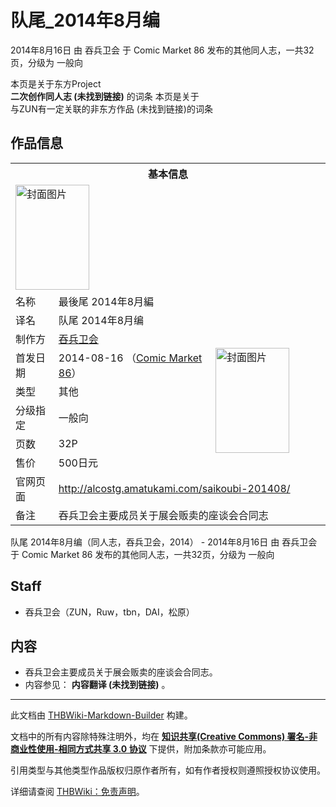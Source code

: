 # 队尾_2014年8月编

<!-- source html: G:\repos\THBWiki-Markdown-Builder\THBWikiMarkdown\Temp\main\a\a7\ns0%3A%E9%98%9F%E5%B0%BE_2014%E5%B9%B48%E6%9C%88%E7%BC%96.html -->

2014年8月16日 由 吞兵卫会 于 Comic Market 86 发布的其他同人志，一共32页，分级为 一般向

本页是关于东方Project  
 **二次创作同人志 (未找到链接)** 的词条
本页是关于  
与ZUN有一定关联的非东方作品 (未找到链接)的词条

## 作品信息

<table><tbody><tr><th colspan="3">基本信息</th></tr><tr><td class="cover-artwork-mobile" colspan="2"><a href="./文件-队尾_2014年8月编封面.jpg.md" class="image" title="封面图片"><img alt="封面图片" src="https://upload.thwiki.cc/thumb/9/99/%E9%98%9F%E5%B0%BE_2014%E5%B9%B48%E6%9C%88%E7%BC%96%E5%B0%81%E9%9D%A2.jpg/118px-%E9%98%9F%E5%B0%BE_2014%E5%B9%B48%E6%9C%88%E7%BC%96%E5%B0%81%E9%9D%A2.jpg" decoding="async" loading="lazy" width="118" height="168" srcset="https://upload.thwiki.cc/thumb/9/99/%E9%98%9F%E5%B0%BE_2014%E5%B9%B48%E6%9C%88%E7%BC%96%E5%B0%81%E9%9D%A2.jpg/177px-%E9%98%9F%E5%B0%BE_2014%E5%B9%B48%E6%9C%88%E7%BC%96%E5%B0%81%E9%9D%A2.jpg 1.5x, https://upload.thwiki.cc/thumb/9/99/%E9%98%9F%E5%B0%BE_2014%E5%B9%B48%E6%9C%88%E7%BC%96%E5%B0%81%E9%9D%A2.jpg/235px-%E9%98%9F%E5%B0%BE_2014%E5%B9%B48%E6%9C%88%E7%BC%96%E5%B0%81%E9%9D%A2.jpg 2x" data-file-width="1426" data-file-height="2034"></a></td>
</tr><tr><td class="label">名称</td><td colspan="2"> 最後尾 2014年8月編 </td></tr><tr><td class="label">译名</td><td colspan="2"> 队尾 2014年8月编 </td></tr><tr><td class="label">制作方</td><td><a href="./吞兵卫会.md" title="吞兵卫会">吞兵卫会</a></td><td class="cover-artwork" rowspan="6" style="min-width:168px;"><a href="./文件-队尾_2014年8月编封面.jpg.md" class="image" title="封面图片"><img alt="封面图片" src="https://upload.thwiki.cc/thumb/9/99/%E9%98%9F%E5%B0%BE_2014%E5%B9%B48%E6%9C%88%E7%BC%96%E5%B0%81%E9%9D%A2.jpg/118px-%E9%98%9F%E5%B0%BE_2014%E5%B9%B48%E6%9C%88%E7%BC%96%E5%B0%81%E9%9D%A2.jpg" decoding="async" loading="lazy" width="118" height="168" srcset="https://upload.thwiki.cc/thumb/9/99/%E9%98%9F%E5%B0%BE_2014%E5%B9%B48%E6%9C%88%E7%BC%96%E5%B0%81%E9%9D%A2.jpg/177px-%E9%98%9F%E5%B0%BE_2014%E5%B9%B48%E6%9C%88%E7%BC%96%E5%B0%81%E9%9D%A2.jpg 1.5x, https://upload.thwiki.cc/thumb/9/99/%E9%98%9F%E5%B0%BE_2014%E5%B9%B48%E6%9C%88%E7%BC%96%E5%B0%81%E9%9D%A2.jpg/235px-%E9%98%9F%E5%B0%BE_2014%E5%B9%B48%E6%9C%88%E7%BC%96%E5%B0%81%E9%9D%A2.jpg 2x" data-file-width="1426" data-file-height="2034"></a></td>
</tr><tr><td class="label">首发日期</td><td>2014-08-16&#160;（<a href="/展会作品列表?e=Comic+Market%2386">Comic Market 86</a>）</td></tr><tr><td class="label">类型</td><td>其他</td></tr><tr><td class="label">分级指定</td><td>一般向</td></tr><tr><td class="label">页数</td><td>32P</td></tr><tr><td class="label">售价</td><td>500日元</td></tr>
<tr><td class="label">官网页面</td><td colspan="2"><a rel="nofollow" class="external free" href="http://alcostg.amatukami.com/saikoubi-201408/">http://alcostg.amatukami.com/saikoubi-201408/</a></td></tr><tr><td class="label">备注</td><td colspan="2">吞兵卫会主要成员关于展会贩卖的座谈会合同志</td></tr></tbody></table>

队尾 2014年8月编（同人志，吞兵卫会，2014） - 2014年8月16日 由 吞兵卫会 于 Comic Market 86 发布的其他同人志，一共32页，分级为 一般向

## Staff
- 吞兵卫会（ZUN，Ruw，tbn，DAI，松原）


## 内容
- 吞兵卫会主要成员关于展会贩卖的座谈会合同志。
- 内容参见： **内容翻译 (未找到链接)** 。

  
  

  
  
  

  





---

此文档由 [THBWiki-Markdown-Builder](https://github.com/Delsin-Yu/THBWiki-Markdown-Builder) 构建。

文档中的所有内容除特殊注明外，均在 [**知识共享(Creative Commons) 署名-非商业性使用-相同方式共享 3.0 协议**](https://creativecommons.org/licenses/by-sa/3.0/deed.zh-hans) 下提供，附加条款亦可能应用。

引用类型与其他类型作品版权归原作者所有，如有作者授权则遵照授权协议使用。

详细请查阅 [THBWiki：免责声明](https://thbwiki.cc/THBWiki:%E5%85%8D%E8%B4%A3%E5%A3%B0%E6%98%8E)。

